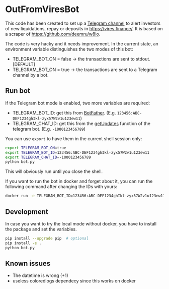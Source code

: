 # OutFromViresBot

This code has been created to set up a [Telegram channel](https://t.me/+Vn9M5W852iQ2ZjA8) to alert investors of new liquidations, repay or deposits in https://vires.finance/. It is based on a scraper of https://github.com/deemru/w8io.

The code is very hacky and it needs improvement.
In the current state, an environment variable distinguishes the two modes of this bot:

* TELEGRAM_BOT_ON = false -> the transactions are sent to stdout. [DEFAULT]
* TELEGRAM_BOT_ON = true -> the transactions are sent to a Telegram channel by a bot.

## Run bot

If the Telegram bot mode is enabled, two more variables are required:

* TELEGRAM_BOT_ID: get this from [BotFather](). (E.g. `123456:ABC-DEF1234ghIkl-zyx57W2v1u123ew11`)
* TELEGRAM_CHAT_ID: get this from the [getUpdates]() function of the telegram bot. (E.g. `-1000123456789`)

You can use `export` to have them in the current shell session only:

```sh
export TELEGRAM_BOT_ON=true
export TELEGRAM_BOT_ID=123456:ABC-DEF1234ghIkl-zyx57W2v1u123ew11
export TELEGRAM_CHAT_ID=-1000123456789
python bot.py
```

This will obviously run until you close the shell.

If you want to run the bot in docker and forget about it, you can run the following command after changing the IDs with yours:

```sh
docker run -e TELEGRAM_BOT_ID=123456:ABC-DEF1234ghIkl-zyx57W2v1u123ew11 -e TELEGRAM_CHAT_ID=-1000123456789 --restart unless-stopped -d andraghetti/vires-alerts
```

## Development

In case you want to try the local mode without docker, you have to install the package and set the variables.

```sh
pip install --upgrade pip  # optional
pip install -e .
python bot.py
```


## Known issues

* The datetime is wrong (+1)
* useless coloredlogs dependecy since this works on docker

